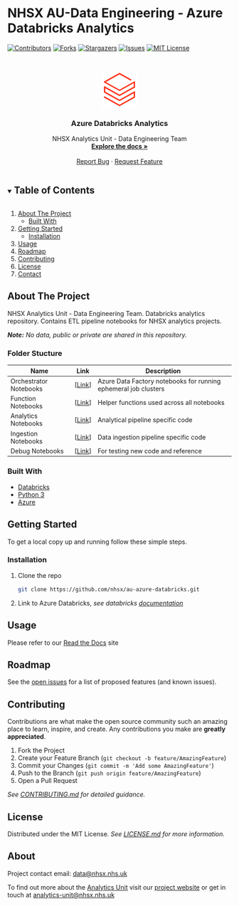 # NHSX AU-Data Engineering - Azure Databricks Analytics

<!-- PROJECT SHIELDS -->
<!--
*** I'm using markdown "reference style" links for readability.
*** Reference links are enclosed in brackets [ ] instead of parentheses ( ).
*** See the bottom of this document for the declaration of the reference variables
*** for contributors-url, forks-url, etc. This is an optional, concise syntax you may use.
*** https://www.markdownguide.org/basic-syntax/#reference-style-links
-->

[![Contributors][contributors-shield]][contributors-url]
[![Forks][forks-shield]][forks-url]
[![Stargazers][stars-shield]][stars-url]
[![Issues][issues-shield]][issues-url]
[![MIT License][license-shield]][license-url]

<!-- PROJECT LOGO -->
<br />
<p align="center">
  <a href="https://github.com/nhsx/au-azure-databricks">
    <img src="img/databricks-logo.png" alt="Logo" width="80" height="80">
  </a>

  <h3 align="center">Azure Databricks Analytics</h3>

  <p align="center">
    NHSX Analytics Unit - Data Engineering Team
    <br />
    <a href="https://nhsx.github.io/au-data-engineering/"><strong>Explore the docs »</strong></a>
    <br />
    <br />
    <a href="https://github.com/nhsx/au-azure-databricks/issues">Report Bug</a>
    ·
    <a href="https://github.com/nhsx/au-azure-databricks/issues">Request Feature</a>
  </p>
</p>

<!-- TABLE OF CONTENTS -->
<details open="open">
  <summary><h2 style="display: inline-block">Table of Contents</h2></summary>
  <ol>
    <li>
      <a href="#about-the-project">About The Project</a>
      <ul>
        <li><a href="#built-with">Built With</a></li>
      </ul>
    </li>
    <li>
      <a href="#getting-started">Getting Started</a>
      <ul>
        <!-- <li><a href="#prerequisites">Prerequisites</a></li> -->
        <li><a href="#installation">Installation</a></li>
      </ul>
    </li>
    <li><a href="#usage">Usage</a></li>
    <li><a href="#roadmap">Roadmap</a></li>
    <li><a href="#contributing">Contributing</a></li>
    <li><a href="#license">License</a></li>
    <li><a href="#contact">Contact</a></li>
    <!-- <li><a href="#acknowledgements">Acknowledgements</a></li> -->
  </ol>
</details>

<!-- ABOUT THE PROJECT -->

## About The Project

NHSX Analytics Unit - Data Engineering Team. Databricks analytics repository. Contains ETL pipeline notebooks for NHSX analytics projects.

_**Note:** No data, public or private are shared in this repository._

### Folder Stucture

| Name                   | Link                                                                                    | Description                                                     |
| ---------------------- | --------------------------------------------------------------------------------------- | --------------------------------------------------------------- |
| Orchestrator Notebooks | [[Link](https://github.com/nhsx/au-azure-databricks/tree/main/orchestration)] | Azure Data Factory notebooks for running ephemeral job clusters |
| Function Notebooks     | [[Link](https://github.com/nhsx/au-azure-databricks/tree/main/functions)]               | Helper functions used across all notebooks                      |
| Analytics Notebooks    | [[Link](https://github.com/nhsx/au-azure-databricks/tree/main/analytics)]               | Analytical pipeline specific code                               |
| Ingestion Notebooks    | [[Link](https://github.com/nhsx/au-azure-databricks/tree/main/ingestion)]               | Data ingestion pipeline specific code                           |
| Debug Notebooks        | [[Link](https://github.com/nhsx/au-azure-databricks/tree/main/debug)]                   | For testing new code and reference                              |

### Built With

- [Databricks](https://databricks.com/)
- [Python 3](https://www.python.org/)
- [Azure](https://azure.microsoft.com/en-gb/)

<!-- GETTING STARTED -->

## Getting Started

To get a local copy up and running follow these simple steps.

### Installation

1. Clone the repo
   ```sh
   git clone https://github.com/nhsx/au-azure-databricks.git
   ```
2. Link to Azure Databricks, _see databricks [documentation](https://docs.databricks.com/notebooks/github-version-control.html)_

<!-- USAGE EXAMPLES -->

## Usage

Please refer to our [Read the Docs](https://nhsx.github.io/au-data-engineering/) site

<!-- ROADMAP -->

## Roadmap

See the [open issues](https://github.com/nhsx/au-azure-databricks/issues) for a list of proposed features (and known issues).

<!-- CONTRIBUTING-->

## Contributing

Contributions are what make the open source community such an amazing place to learn, inspire, and create. Any contributions you make are **greatly appreciated**.

1. Fork the Project
2. Create your Feature Branch (`git checkout -b feature/AmazingFeature`)
3. Commit your Changes (`git commit -m 'Add some AmazingFeature'`)
4. Push to the Branch (`git push origin feature/AmazingFeature`)
5. Open a Pull Request

_See [CONTRIBUTING.md](https://github.com/nhsx/au-azure-databricks/blob/main/CONTRIBUTING.md) for detailed guidance._

<!-- LICENSE -->

## License

Distributed under the MIT License. _See [LICENSE.md](https://github.com/nhsx/au-azure-databricks/blob/main/LICENSE) for more information._

<!-- CONTACT -->

## About

Project contact email: [data@nhsx.nhs.uk](data@nhsx.nhs.uk)

To find out more about the [Analytics Unit](https://www.nhsx.nhs.uk/key-tools-and-info/nhsx-analytics-unit/) visit our [project website](https://nhsx.github.io/AnalyticsUnit/projects.html) or get in touch at [analytics-unit@nhsx.nhs.uk](mailto:data@nhsx.nhs.uk)

<!-- ACKNOWLEDGEMENTS
## Acknowledgements

* []()
* []()
* []() -->

<!-- MARKDOWN LINKS & IMAGES -->
<!-- https://www.markdownguide.org/basic-syntax/#reference-style-links -->

[contributors-shield]: https://img.shields.io/github/contributors/github_username/repo.svg?style=for-the-badge
[contributors-url]: https://github.com/nhsx/au-azure-databricks/graphs/contributors
[forks-shield]: https://img.shields.io/github/forks/github_username/repo.svg?style=for-the-badge
[forks-url]: https://github.com/nhsx/au-azure-databricks/network/members
[stars-shield]: https://img.shields.io/github/stars/github_username/repo.svg?style=for-the-badge
[stars-url]: https://github.com/nhsx/au-azure-databricks/stargazers
[issues-shield]: https://img.shields.io/github/issues/github_username/repo.svg?style=for-the-badge
[issues-url]: https://github.com/nhsx/au-azure-databricks/issues
[license-shield]: https://img.shields.io/github/license/github_username/repo.svg?style=for-the-badge
[license-url]: https://github.com/nhsx/au-azure-databricks/blob/master/LICENSE
